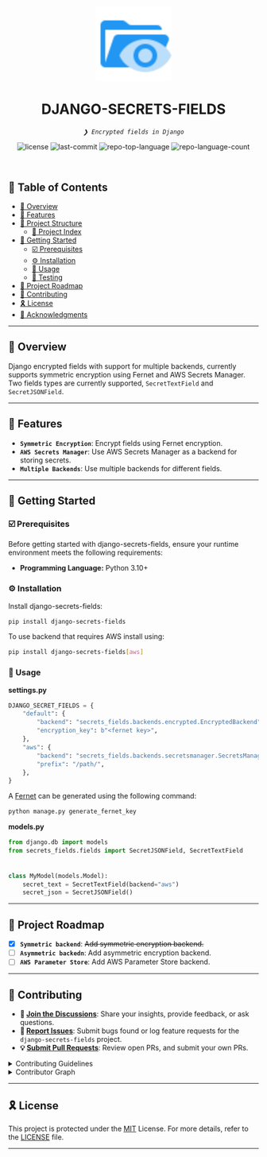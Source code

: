 <p align="center">
    <img src="https://raw.githubusercontent.com/PKief/vscode-material-icon-theme/ec559a9f6bfd399b82bb44393651661b08aaf7ba/icons/folder-review-open.svg" align="center" width="30%">
</p>
<p align="center"><h1 align="center">DJANGO-SECRETS-FIELDS</h1></p>
<p align="center">
	<em><code>❯ Encrypted fields in Django</code></em>
</p>
<p align="center">
	<img src="https://img.shields.io/github/license/ryan-shaw/django-secrets-fields?style=default&logo=opensourceinitiative&logoColor=white&color=0080ff" alt="license">
	<img src="https://img.shields.io/github/last-commit/ryan-shaw/django-secrets-fields?style=default&logo=git&logoColor=white&color=0080ff" alt="last-commit">
	<img src="https://img.shields.io/github/languages/top/ryan-shaw/django-secrets-fields?style=default&color=0080ff" alt="repo-top-language">
	<img src="https://img.shields.io/github/languages/count/ryan-shaw/django-secrets-fields?style=default&color=0080ff" alt="repo-language-count">
</p>
<p align="center"><!-- default option, no dependency badges. -->
</p>
<p align="center">
	<!-- default option, no dependency badges. -->
</p>
<br>

## 🔗 Table of Contents

- [📍 Overview](#-overview)
- [👾 Features](#-features)
- [📁 Project Structure](#-project-structure)
  - [📂 Project Index](#-project-index)
- [🚀 Getting Started](#-getting-started)
  - [☑️ Prerequisites](#-prerequisites)
  - [⚙️ Installation](#-installation)
  - [🤖 Usage](#🤖-usage)
  - [🧪 Testing](#🧪-testing)
- [📌 Project Roadmap](#-project-roadmap)
- [🔰 Contributing](#-contributing)
- [🎗 License](#-license)
- [🙌 Acknowledgments](#-acknowledgments)

---

## 📍 Overview

Django encrypted fields with support for multiple backends, currently supports symmetric encryption using Fernet and AWS Secrets Manager. Two fields types are currently supported, `SecretTextField` and `SecretJSONField`.

---

## 👾 Features

- **`Symmetric Encryption`**: Encrypt fields using Fernet encryption.
- **`AWS Secrets Manager`**: Use AWS Secrets Manager as a backend for storing secrets.
- **`Multiple Backends`**: Use multiple backends for different fields.

---
## 🚀 Getting Started

### ☑️ Prerequisites

Before getting started with django-secrets-fields, ensure your runtime environment meets the following requirements:

- **Programming Language:** Python 3.10+


### ⚙️ Installation

Install django-secrets-fields:

```bash
pip install django-secrets-fields
```

To use backend that requires AWS install using:

```bash
pip install django-secrets-fields[aws]
```

### 🤖 Usage

**settings.py**
```python
DJANGO_SECRET_FIELDS = {
    "default": {
        "backend": "secrets_fields.backends.encrypted.EncryptedBackend",
        "encryption_key": b"<fernet key>",
    },
    "aws": {
        "backend": "secrets_fields.backends.secretsmanager.SecretsManagerBackend",
        "prefix": "/path/",
    },
}
```

A [Fernet](https://cryptography.io/en/latest/fernet/) can be generated using the following command:

```bash
python manage.py generate_fernet_key
```


**models.py**
```python
from django.db import models
from secrets_fields.fields import SecretJSONField, SecretTextField


class MyModel(models.Model):
	secret_text = SecretTextField(backend="aws")
	secret_json = SecretJSONField()

```

---
## 📌 Project Roadmap

- [X] **`Symmetric backend`**: <strike>Add symmetric encryption backend.</strike>
- [ ] **`Asymmetric backedn`**: Add asymmetric encryption backend.
- [ ] **`AWS Parameter Store`**: Add AWS Parameter Store backend.

---

## 🔰 Contributing

- **💬 [Join the Discussions](https://github.com/ryan-shaw/django-secrets-fields/discussions)**: Share your insights, provide feedback, or ask questions.
- **🐛 [Report Issues](https://github.com/ryan-shaw/django-secrets-fields/issues)**: Submit bugs found or log feature requests for the `django-secrets-fields` project.
- **💡 [Submit Pull Requests](https://github.com/ryan-shaw/django-secrets-fields/blob/main/CONTRIBUTING.md)**: Review open PRs, and submit your own PRs.

<details closed>
<summary>Contributing Guidelines</summary>

1. **Fork the Repository**: Start by forking the project repository to your github account.
2. **Clone Locally**: Clone the forked repository to your local machine using a git client.
   ```sh
   git clone https://github.com/ryan-shaw/django-secrets-fields
   ```
3. **Create a New Branch**: Always work on a new branch, giving it a descriptive name.
   ```sh
   git checkout -b new-feature-x
   ```
4. **Make Your Changes**: Develop and test your changes locally.
5. **Commit Your Changes**: Commit with a clear message describing your updates.
   ```sh
   git commit -m 'Implemented new feature x.'
   ```
6. **Push to github**: Push the changes to your forked repository.
   ```sh
   git push origin new-feature-x
   ```
7. **Submit a Pull Request**: Create a PR against the original project repository. Clearly describe the changes and their motivations.
8. **Review**: Once your PR is reviewed and approved, it will be merged into the main branch. Congratulations on your contribution!
</details>

<details closed>
<summary>Contributor Graph</summary>
<br>
<p align="left">
   <a href="https://github.com{/ryan-shaw/django-secrets-fields/}graphs/contributors">
      <img src="https://contrib.rocks/image?repo=ryan-shaw/django-secrets-fields">
   </a>
</p>
</details>

---

## 🎗 License

This project is protected under the [MIT](https://choosealicense.com/licenses/mit) License. For more details, refer to the [LICENSE](https://choosealicense.com/licenses/) file.

---
